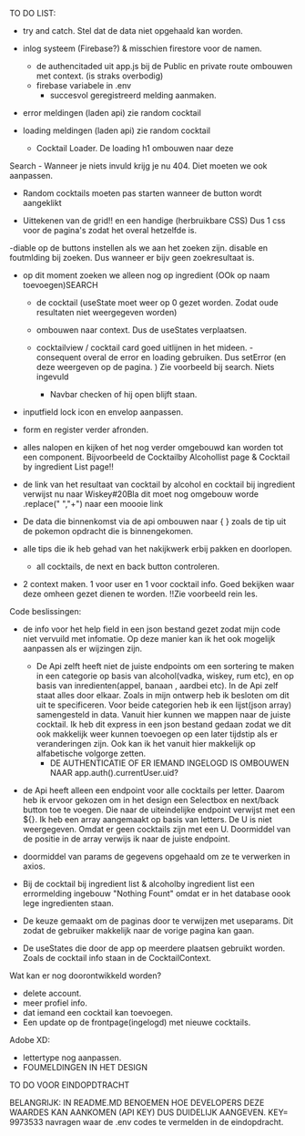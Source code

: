
TO DO LIST: 
- try and catch. Stel dat de data niet opgehaald kan worden. 
- inlog systeem (Firebase?) & misschien firestore voor de namen.
  - de authencitaded uit app.js bij de Public en private route ombouwen met context. (is straks overbodig)
  - firebase variabele in .env
    - succesvol geregistreerd melding aanmaken.
  
- error meldingen (laden api) zie random cocktail
- loading meldingen (laden api) zie random cocktail
  - Cocktail Loader. De loading h1 ombouwen naar deze
  
Search
          - Wanneer je niets invuld krijg je nu 404. Diet moeten we ook aanpassen.
 
  - Random cocktails moeten pas starten wanneer de button wordt aangeklikt

  
- Uittekenen van de grid!! en een handige (herbruikbare CSS) Dus 1 css voor de pagina's zodat het overal hetzelfde is.


-diable op de buttons instellen als we aan het zoeken zijn.
  disable en foutmlding bij zoeken. Dus wanneer er bijv geen zoekresultaat is.
- op dit moment zoeken we alleen nog op ingredient (OOk op naam toevoegen)SEARCH

  - de cocktail (useState moet weer op 0 gezet worden. Zodat oude resultaten niet weergegeven worden)

  - ombouwen naar context. Dus de useStates verplaatsen.
  - cocktailview / cocktail card goed uitlijnen in het mideen. 
  -consequent overal de error en loading gebruiken. Dus setError (en deze weergeven op de pagina. ) Zie voorbeeld bij search. Niets ingevuld
    - Navbar checken of hij open blijft staan.
- inputfield lock icon en envelop aanpassen. 
- form en register verder afronden.
- alles nalopen en kijken of het nog verder omgebouwd kan worden tot een component. Bijvoorbeeld de Cocktailby Alcohollist page & Cocktail by ingredient List page!! 
- de link van het resultaat van cocktail by alcohol en cocktail bij ingredient verwijst nu naar Wiskey#20Bla dit moet nog omgebouw worde .replace(" ","+") naar een moooie link
-  De data die binnenkomst via de api ombouwen naar { } zoals de tip uit de pokemon opdracht die is binnengekomen.
- alle tips die ik heb gehad van het nakijkwerk erbij pakken en doorlopen.

  - all cocktails, de next en back button controleren.
- 2 context maken. 1 voor user en 1 voor cocktail info. Goed bekijken waar deze omheen gezet dienen te worden. !!Zie voorbeeld rein les.




Code beslissingen:
- de info voor het help field in een json bestand gezet zodat mijn code niet vervuild met infomatie. 
Op deze manier kan ik het ook mogelijk aanpassen als er wijzingen zijn.
  - De Api zelft heeft niet de juiste endpoints om een sortering te maken in een categorie op basis van alcohol(vadka, wiskey, rum etc), en op basis van inredienten(appel, banaan , aardbei etc). In de Api zelf staat alles door elkaar. 
    Zoals in mijn ontwerp heb ik besloten om dit uit te specificeren. Voor beide categorien heb ik een lijst(json array) samengesteld in data. Vanuit hier kunnen we mappen naar de juiste cocktail. Ik heb dit express in een json bestand gedaan zodat we dit ook makkelijk weer kunnen toevoegen op een later tijdstip als er veranderingen zijn. 
    Ook kan ik het vanuit hier makkelijk op alfabetische volgorge zetten.
    - DE AUTHENTICATIE OF ER IEMAND INGELOGD IS OMBOUWEN NAAR app.auth().currentUser.uid?
  
- de Api heeft alleen een endpoint voor alle cocktails per letter. Daarom heb ik ervoor gekozen om in het design een Selectbox en next/back button toe te voegen. 
    Die naar de uiteindelijke endpoint verwijst met een ${}. Ik heb een array aangemaakt op basis van letters. De U is niet weergegeven. Omdat er geen cocktails zijn met een U. 
      Doormiddel van de positie in de array verwijs ik naar de juiste endpoint.
- doormiddel van params de gegevens opgehaald om ze te verwerken in axios.
  
- Bij de cocktail bij ingredient list & alcoholby ingredient list een errormelding ingebouw "Nothing Fount" omdat er in het database oook lege ingredienten staan.
- De keuze gemaakt om de paginas door te verwijzen met useparams. Dit zodat de gebruiker makkelijk naar de vorige pagina kan gaan.

- De useStates die door de app op meerdere plaatsen gebruikt worden. Zoals de cocktail info staan in de CocktailContext.


Wat kan er nog doorontwikkeld worden?
- delete account. 
- meer profiel info. 
- dat iemand een cocktail kan toevoegen. 
- Een update op de frontpage(ingelogd) met nieuwe cocktails. 



Adobe XD: 
- lettertype nog aanpassen.
- FOUMELDINGEN IN HET DESIGN

TO DO VOOR EINDOPDTRACHT

BELANGRIJK: IN README.MD BENOEMEN HOE DEVELOPERS DEZE WAARDES KAN AANKOMEN (API KEY) DUS DUIDELIJK AANGEVEN. KEY= 9973533
navragen waar de .env codes te vermelden in de eindopdracht.